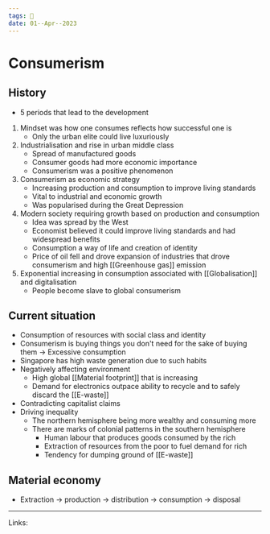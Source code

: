 ```yaml
---
tags: 🌱
date: 01--Apr--2023
---
```


# Consumerism

## History
- 5 periods that lead to the development
1. Mindset was how one consumes reflects how successful one is
    - Only the urban elite could live luxuriously
2. Industrialisation and rise in urban middle class
    - Spread of manufactured goods
    - Consumer goods had more economic importance
    - Consumerism was a positive phenomenon
3. Consumerism as economic strategy
    - Increasing production and consumption to improve living standards
    - Vital to industrial and economic growth
    - Was popularised during the Great Depression
4. Modern society requiring growth based on production and consumption
    - Idea was spread by the West
    - Economist believed it could improve living standards and had widespread benefits
    - Consumption a way of life and creation of identity
    - Price of oil fell and drove expansion of industries that drove consumerism and high [[Greenhouse gas]] emission
5. Exponential increasing in consumption associated with [[Globalisation]] and digitalisation
    - People become slave to global consumerism
## Current situation
- Consumption of resources with social class and identity
- Consumerism is buying things you don't need for the sake of buying them → Excessive consumption
- Singapore has high waste generation due to such habits
- Negatively affecting environment
    - High global [[Material footprint]] that is increasing
    - Demand for electronics outpace ability to recycle and to safely discard the [[E-waste]]
- Contradicting capitalist claims
- Driving inequality
    - The northern hemisphere being more wealthy and consuming more
    - There are marks of colonial patterns in the southern hemisphere
        - Human labour that produces goods consumed by the rich
        - Extraction of resources from the poor to fuel demand for rich
        - Tendency for dumping ground of [[E-waste]]
## Material economy
- Extraction → production → distribution → consumption → disposal

---
Links: 